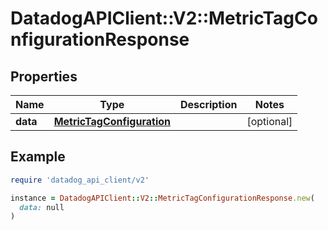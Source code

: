 # DatadogAPIClient::V2::MetricTagConfigurationResponse

## Properties

| Name | Type | Description | Notes |
| ---- | ---- | ----------- | ----- |
| **data** | [**MetricTagConfiguration**](MetricTagConfiguration.md) |  | [optional] |

## Example

```ruby
require 'datadog_api_client/v2'

instance = DatadogAPIClient::V2::MetricTagConfigurationResponse.new(
  data: null
)
```

